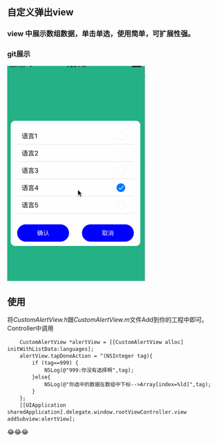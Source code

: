 ## 自定义弹出view
### view 中展示数组数据，单击单选，使用简单，可扩展性强。

### git展示
![](https://github.com/LvJianfeng/AlertView/blob/master/AlertDemo/1.gif "") 

## 使用
将*CustomAlertView.h*跟*CustomAlertView.m*文件Add到你的工程中即可。
Controller中调用

        CustomAlertView *alertView = [[CustomAlertView alloc] initWithListData:languages];
        alertView.tapDoneAction = ^(NSInteger tag){
            if (tag==999) {
                NSLog(@"999:你没有选择啊",tag);
            }else{
                NSLog(@"你选中的数据在数组中下标-->Array[index=%ld]",tag);
            }
        };
        [[UIApplication sharedApplication].delegate.window.rootViewController.view addSubview:alertView];
  
  
😂😂😂

